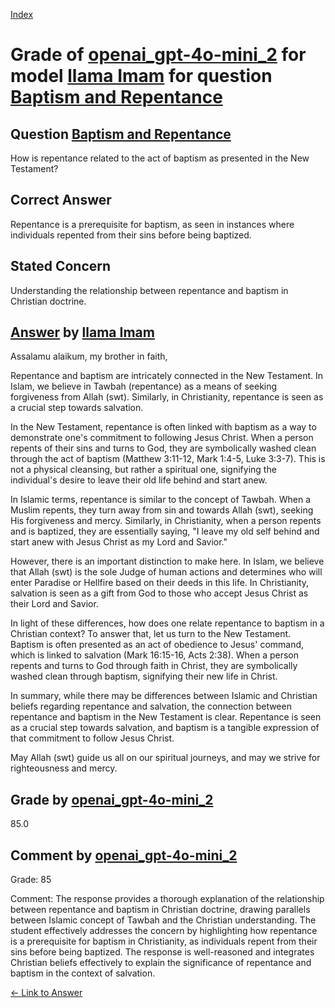 
[Index](../../../../index.md)
# Grade of [openai_gpt-4o-mini_2](../../../grading_models/openai_gpt-4o-mini_2.md) for model [llama Imam](../../../answering_models/llama_Imam.md) for question [Baptism and Repentance](../../../questions/Baptism_and_Repentance.md)

## Question [Baptism and Repentance](../../../questions/Baptism_and_Repentance.md)
How is repentance related to the act of baptism as presented in the New Testament?

## Correct Answer
Repentance is a prerequisite for baptism, as seen in instances where individuals repented from their sins before being baptized.

## Stated Concern
Understanding the relationship between repentance and baptism in Christian doctrine.

## [Answer](../Baptism_and_Repentance.md) by [llama Imam](../../../answering_models/llama_Imam.md)
Assalamu alaikum, my brother in faith,

Repentance and baptism are intricately connected in the New Testament. In Islam, we believe in Tawbah (repentance) as a means of seeking forgiveness from Allah (swt). Similarly, in Christianity, repentance is seen as a crucial step towards salvation.

In the New Testament, repentance is often linked with baptism as a way to demonstrate one's commitment to following Jesus Christ. When a person repents of their sins and turns to God, they are symbolically washed clean through the act of baptism (Matthew 3:11-12, Mark 1:4-5, Luke 3:3-7). This is not a physical cleansing, but rather a spiritual one, signifying the individual's desire to leave their old life behind and start anew.

In Islamic terms, repentance is similar to the concept of Tawbah. When a Muslim repents, they turn away from sin and towards Allah (swt), seeking His forgiveness and mercy. Similarly, in Christianity, when a person repents and is baptized, they are essentially saying, "I leave my old self behind and start anew with Jesus Christ as my Lord and Savior."

However, there is an important distinction to make here. In Islam, we believe that Allah (swt) is the sole Judge of human actions and determines who will enter Paradise or Hellfire based on their deeds in this life. In Christianity, salvation is seen as a gift from God to those who accept Jesus Christ as their Lord and Savior.

In light of these differences, how does one relate repentance to baptism in a Christian context? To answer that, let us turn to the New Testament. Baptism is often presented as an act of obedience to Jesus' command, which is linked to salvation (Mark 16:15-16, Acts 2:38). When a person repents and turns to God through faith in Christ, they are symbolically washed clean through baptism, signifying their new life in Christ.

In summary, while there may be differences between Islamic and Christian beliefs regarding repentance and salvation, the connection between repentance and baptism in the New Testament is clear. Repentance is seen as a crucial step towards salvation, and baptism is a tangible expression of that commitment to follow Jesus Christ.

May Allah (swt) guide us all on our spiritual journeys, and may we strive for righteousness and mercy.

## Grade by [openai_gpt-4o-mini_2](../../../grading_models/openai_gpt-4o-mini_2.md)
85.0

## Comment by [openai_gpt-4o-mini_2](../../../grading_models/openai_gpt-4o-mini_2.md)
Grade: 85

Comment: The response provides a thorough explanation of the relationship between repentance and baptism in Christian doctrine, drawing parallels between Islamic concept of Tawbah and the Christian understanding. The student effectively addresses the concern by highlighting how repentance is a prerequisite for baptism in Christianity, as individuals repent from their sins before being baptized. The response is well-reasoned and integrates Christian beliefs effectively to explain the significance of repentance and baptism in the context of salvation.

[&lt;- Link to Answer](../Baptism_and_Repentance.md)

